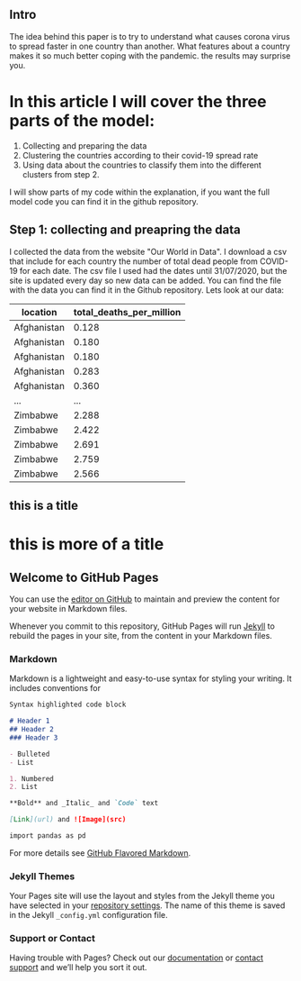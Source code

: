 ## Intro

The idea behind this paper is to try to understand what causes corona virus to spread faster in one country than another. What features about a country makes it so much better coping with the pandemic. the results may surprise you.
# In this article I will cover the three parts of the model:

1)	Collecting and preparing the data
2)	Clustering the countries according to their covid-19 spread rate
3)	Using data about the countries to classify them into the different clusters from step 2.

I will show parts of my code within the explanation, if you want the full model code you can find it in the github repository.

## Step 1: collecting and preapring the data

I collected the data from the website "Our World in Data".
I download a csv that include for each country the number of total dead people from COVID-19 for each date. The csv file I used had the dates until 31/07/2020, but the site is updated every day so new data can be added.
You can find the file with the data you can find it in the Github repository.
Lets look at our data:

location | total_deaths_per_million
-------- | ------------------------
Afghanistan | 0.128
Afghanistan | 0.180
Afghanistan | 0.180
Afghanistan | 0.283
Afghanistan | 0.360
... | ...
Zimbabwe | 2.288
Zimbabwe | 2.422
Zimbabwe | 2.691
Zimbabwe | 2.759
Zimbabwe | 2.566


## this is a title
# this is more of a title


## Welcome to GitHub Pages

You can use the [editor on GitHub](https://github.com/Nohamika/Nohamika.github.io/edit/master/index.md) to maintain and preview the content for your website in Markdown files.

Whenever you commit to this repository, GitHub Pages will run [Jekyll](https://jekyllrb.com/) to rebuild the pages in your site, from the content in your Markdown files.

### Markdown

Markdown is a lightweight and easy-to-use syntax for styling your writing. It includes conventions for

```markdown
Syntax highlighted code block

# Header 1
## Header 2
### Header 3

- Bulleted
- List

1. Numbered
2. List

**Bold** and _Italic_ and `Code` text

[Link](url) and ![Image](src)
```
```markdown
import pandas as pd
```

For more details see [GitHub Flavored Markdown](https://guides.github.com/features/mastering-markdown/).

### Jekyll Themes

Your Pages site will use the layout and styles from the Jekyll theme you have selected in your [repository settings](https://github.com/Nohamika/Nohamika.github.io/settings). The name of this theme is saved in the Jekyll `_config.yml` configuration file.

### Support or Contact

Having trouble with Pages? Check out our [documentation](https://docs.github.com/categories/github-pages-basics/) or [contact support](https://github.com/contact) and we’ll help you sort it out.
